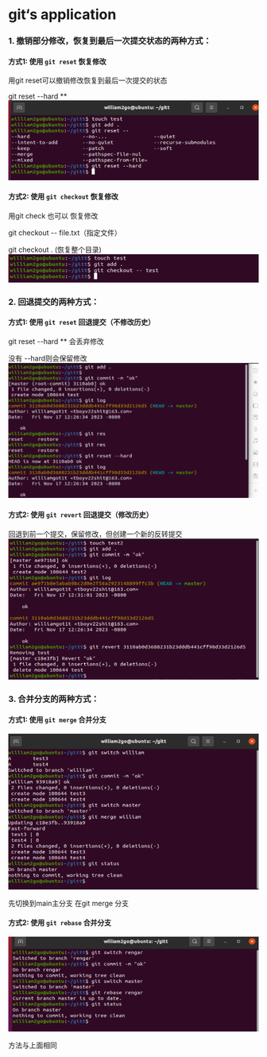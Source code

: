 # git‘s application

### 1. 撤销部分修改，恢复到最后一次提交状态的两种方式：

#### 方式1: 使用 `git reset` 恢复修改

用git reset可以撤销修改恢复到最后一次提交的状态

git reset --hard  **
![img](./picture/reset.png)

#### 方式2: 使用 `git checkout` 恢复修改

用git check 也可以 恢复修改 

git checkout -- file.txt（指定文件）

git checkout . (恢复整个目录)
![img](./picture/checkout.png)


### 2. 回退提交的两种方式：

#### 方式1: 使用 `git reset` 回退提交（不修改历史）

git reset --hard ** 会丢弃修改

没有 --hard则会保留修改
![img1](./picture/commitreset.png)

#### 方式2: 使用 `git revert` 回退提交（修改历史）

 回退到前一个提交，保留修改，但创建一个新的反转提交
![img](./picture/revert.png)
### 3. 合并分支的两种方式：

#### 方式1: 使用 `git merge` 合并分支
![img](./picture/merge.png)

先切换到main主分支 在git merge 分支

#### 方式2: 使用 `git rebase` 合并分支
![img](./picture/rebase.png)


方法与上面相同

